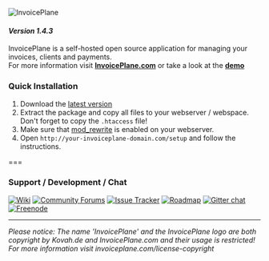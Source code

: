 ![InvoicePlane](http://invoiceplane.com/content/logo/PNG/logo_300x150.png)
#### _Version 1.4.3_

InvoicePlane is a self-hosted open source application for managing your invoices, clients and payments.    
For more information visit __[InvoicePlane.com](https://invoiceplane.com)__ or take a look at the __[demo](https://demo.invoiceplane.com)__

### Quick Installation

1. Download the [latest version](https://invoiceplane.com/downloads)
2. Extract the package and copy all files to your webserver / webspace. Don't forget to copy the `.htaccess` file!
3. Make sure that [mod_rewrite](https://go.invoiceplane.com/apachemodrewrite) is enabled on your webserver.
4. Open `http://your-invoiceplane-domain.com/setup` and follow the instructions.

===

### Support / Development / Chat

[![Wiki](https://img.shields.io/badge/Help%3A-Official%20Wiki-429ae1.svg)](https://wiki.invoiceplane.com/) 
[![Community Forums](https://img.shields.io/badge/Help%3A-Community%20Forums-429ae1.svg)](https://community.invoiceplane.com/) 
[![Issue Tracker](https://img.shields.io/badge/Development%3A-Issue%20Tracker-429ae1.svg)](https://development.invoiceplane.com/) 
[![Roadmap](https://img.shields.io/badge/Development%3A-Roadmap-429ae1.svg)](https://go.invoiceplane.com/roadmapv1) 
[![Gitter chat](https://img.shields.io/badge/Chat%3A-Gitter-green.svg)](https://gitter.im/InvoicePlane/InvoicePlane)   
[![Freenode](https://img.shields.io/badge/Chat%3A-Freenode%20(IRC)-green.svg)](irc://irc.freenode.net/InvoicePlane)

---
  
*Please notice: The name 'InvoicePlane' and the InvoicePlane logo are both copyright by Kovah.de and InvoicePlane.com
and their usage is restricted! For more information visit invoiceplane.com/license-copyright*

